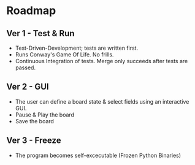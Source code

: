 # Roadmap
## Ver 1 - Test & Run
- Test-Driven-Development; tests are written first.
- Runs Conway's Game Of Life. No frills.
- Continuous Integration of tests. Merge only succeeds after tests are passed.

## Ver 2 - GUI
- The user can define a board state & select fields using an interactive GUI.
- Pause & Play the board
- Save the board

## Ver 3 - Freeze
- The program becomes self-excecutable (Frozen Python Binaries)

